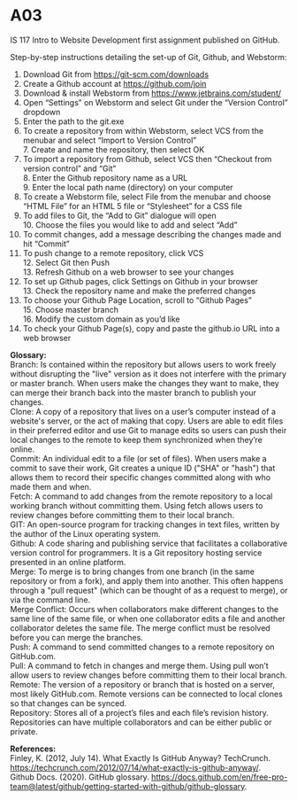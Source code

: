 # A03
IS 117 Intro to Website Development first assignment published on GitHub.  
  
Step-by-step instructions detailing the set-up of Git, Github, and Webstorm:  
1. Download Git from https://git-scm.com/downloads  
2. Create a Github account at https://github.com/join  
3. Download & install Webstorm from https://www.jetbrains.com/student/  
4. Open “Settings” on Webstorm and select Git under the “Version Control” dropdown  
5. Enter the path to the git.exe
6. To create a repository from within Webstorm, select VCS from the menubar and select “Import to Version Control”  
    7. Create and name the repository, then select OK  
7.  To import a repository from Github, select VCS then “Checkout from version control” and “Git”  
    8.  Enter the Github repository name as a URL  
    9.  Enter the local path name (directory) on your computer  
8. To create a Webstorm file, select File from the menubar and choose “HTML File” for an HTML 5 file or “Stylesheet” for a CSS file  
9. To add files to Git, the “Add to Git” dialogue will open  
    10. Choose the files you would like to add and select “Add”  
10. To commit changes, add a message describing the changes made and hit “Commit”  
11. To push change to a remote repository, click VCS  
    12. Select Git then Push  
    13. Refresh Github on a web browser to see your changes  
12. To set up Github pages, click Settings on Github in your browser  
    13. Check the repository name and make the preferred changes  
14. To choose your Github Page Location, scroll to “Github Pages”  
    15. Choose master branch  
    16. Modify the custom domain as you’d like
17. To check your Github Page(s), copy and paste the github.io URL into a web browser



**Glossary:**  
Branch: Is contained within the repository but allows users to work freely without disrupting the "live" version as it does not interfere with the primary or master branch. When users make the changes they want to make, they can merge their branch back into the master branch to publish your changes.  
Clone: A copy of a repository that lives on a user’s computer instead of a website's server, or the act of making that copy. Users are able to edit files in their preferred editor and use Git to manage edits so users can push their local changes to the remote to keep them synchronized when they’re online.  
Commit: An individual edit to a file (or set of files). When users make a commit to save their work, Git creates a unique ID ("SHA" or "hash") that allows them to record their specific changes committed along with who made them and when.  
Fetch: A command to add changes from the remote repository to a local working branch without committing them. Using fetch allows users to review changes before committing them to their local branch.  
GIT: An open-source program for tracking changes in text files, written by the author of the Linux operating system.  
Github: A code sharing and publishing service that facilitates a collaborative version control for programmers. It is a Git repository hosting service presented in an online platform.  
Merge: To merge is to bring changes from one branch (in the same repository or from a fork), and apply them into another. This often happens through a "pull request" (which can be thought of as a request to merge), or via the command line.  
Merge Conflict: Occurs when collaborators make different changes to the same line of the same file, or when one collaborator edits a file and another collaborator deletes the same file. The merge conflict must be resolved before you can merge the branches.  
Push: A command to send committed changes to a remote repository on GitHub.com.  
Pull: A command to fetch in changes and merge them. Using pull won’t allow users to review changes before committing them to their local branch.  
Remote: The version of a repository or branch that is hosted on a server, most likely GitHub.com. Remote versions can be connected to local clones so that changes can be synced.  
Repository: Stores all of a project’s files and each file’s revision history. Repositories can have multiple collaborators and can be either public or private.  

**References:**  
Finley, K. (2012, July 14). What Exactly Is GitHub Anyway? TechCrunch. https://techcrunch.com/2012/07/14/what-exactly-is-github-anyway/.  
Github Docs. (2020). GitHub glossary. https://docs.github.com/en/free-pro-team@latest/github/getting-started-with-github/github-glossary.


